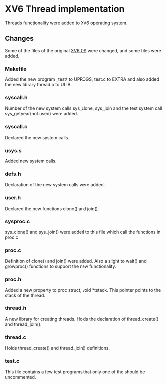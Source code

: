 # XV6 Thread implementation
Threads functionality were added to XV6 operating system.

## Changes
Some of the files of the original [XV6 OS](https://github.com/mit-pdos/xv6-public) were changed, and some files were added.

### Makefile
Added the new program _test\ to UPROGS, test.c to EXTRA and also added the new library thread.o to ULIB.

### syscall.h
Number of the new system calls sys_clone, sys_join and the test system call sys_getyear(not used) were added.

### syscall.c
Declared the new system calls.

### usys.s
Added new system calls.

### defs.h
Declaration of the new system calls were added.

### user.h
Declared the new functions clone() and join().

### sysproc.c
sys_clone() and sys_join() were added to this file which call the functions in proc.c

### proc.c
Definition of clone() and join() were added. Also a slight to wait() and growproc() functions to support the new functionality.

### proc.h
Added a new property to proc struct, void *tstack. This pointer points to the stack of the thread.

### thread.h
A new library for creating threads. Holds the declaration of thread_create() and thread_join().

### thread.c
Holds thread_create() and thread_join() definitions.

### test.c
This file contains a few test programs that only one of the should be uncommented.
